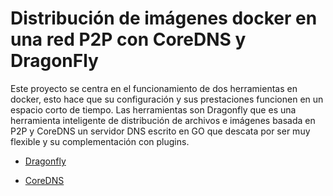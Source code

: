 # Distribución de imágenes docker en una red P2P con CoreDNS y DragonFly

Este proyecto se centra en el funcionamiento de dos herramientas en docker, esto hace que su configuración y sus prestaciones funcionen en un espacio corto de tiempo. Las herramientas son Dragonfly que es una herramienta inteligente de distribución de archivos e imágenes basada en P2P y CoreDNS un servidor DNS escrito en GO que descata por ser muy flexible y su complementación con plugins.



- [Dragonfly](https://github.com/juanlu-millan/Distribucion-de-imagenes-docker-en-una-red-P2P-con-DragonFly-y-CoreDNS/blob/main/Drangofly.md)


- [CoreDNS](https://github.com/juanlu-millan/Distribucion-de-imagenes-docker-en-una-red-P2P-con-DragonFly-y-CoreDNS/blob/main/CoreDNS.md)
